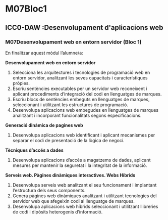 # M07Bloc1
<h2>ICC0-DAW :Desenvolupament d'aplicacions web</h2> <h3>M07Desenvolupament web en entorn servidor (Bloc 1)</h3>
<p>

</p>

<p>
En finalitzar aquest mòdul l’alumne/a:
</p>

<p>
<strong> Desenvolupament web en entorn servidor</strong>
</p>
<ol>
<li class="level1"><div class="li"> Selecciona les arquitectures i tecnologies de programació web en entorn servidor, analitzant les seves capacitats i característiques pròpies.</div>
</li>
<li class="level1"><div class="li"> Escriu sentències executables per un servidor web reconeixent i aplicant procediments d’integració del codi en llenguatges de marques.</div>
</li>
<li class="level1"><div class="li"> Escriu blocs de sentències embeguts en llenguatges de marques, seleccionant i utilitzant les estructures de programació.</div>
</li>
<li class="level1"><div class="li"> Desenvolupa aplicacions web embegudes en llenguatges de marques analitzant i incorporant funcionalitats segons especificacions.</div>
</li>
</ol>

<p>
<strong> Generació dinàmica de pagines web</strong>
</p>
<ol>
<li class="level1"><div class="li"> Desenvolupa aplicacions web identificant i aplicant mecanismes per separar el codi de presentació de la lògica de negoci.</div>
</li>
</ol>

<p>
<strong> Tècniques d’accés a dades</strong>
</p>
<ol>
<li class="level1"><div class="li"> Desenvolupa aplicacions d’accés a magatzems de dades, aplicant mesures per mantenir la seguretat i la integritat de la informació.</div>
</li>
</ol>

<p>
<strong> Serveis web. Pàgines dinàmiques interactives. Webs Híbrids</strong>
</p>
<ol>
<li class="level1"><div class="li"> Desenvolupa serveis web analitzant el seu funcionament i implantant l’estructura dels seus components. </div>
</li>
<li class="level1"><div class="li"> Genera pàgines web dinàmiques analitzant i utilitzant tecnologies del servidor web que afegeixin codi al llenguatge de marques.</div>
</li>
<li class="level1"><div class="li"> Desenvolupa aplicacions web híbrids seleccionant i utilitzant llibreries de codi i dipòsits heterogenis d’informació.</div>
</li>
</ol>
